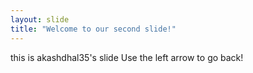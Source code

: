 ```yaml
---
layout: slide
title: "Welcome to our second slide!"
---
```

this is akashdhal35's slide
Use the left arrow to go back!